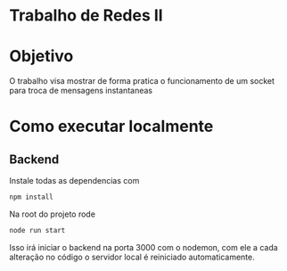 # Trabalho de Redes II

# Objetivo

O trabalho visa mostrar de forma pratica o funcionamento de um socket para troca de mensagens instantaneas

# Como executar localmente

## Backend

Instale todas as dependencias com
```bash
npm install
```

Na root do projeto rode 

```bash
node run start
```

Isso irá iniciar o backend na porta 3000 com o nodemon, com ele a cada alteração no código o servidor local é reiniciado automaticamente.